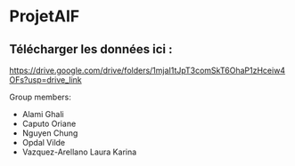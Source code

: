 # ProjetAIF

## Télécharger les données ici :
https://drive.google.com/drive/folders/1mjaI1tJpT3comSkT6OhaP1zHceiw4OFs?usp=drive_link


Group members:
* Alami Ghali
* Caputo Oriane
* Nguyen Chung 
* Opdal Vilde 
* Vazquez-Arellano Laura Karina 



